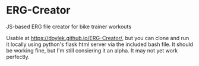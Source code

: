 # ERG-Creator
JS-based ERG file creator for bike trainer workouts

Usable at https://doylek.github.io/ERG-Creator/, but you can clone and run it locally using python's flask html server via the included bash file. It should be working fine, but I'm still consiering it an alpha. It may not yet work perfectly. 
